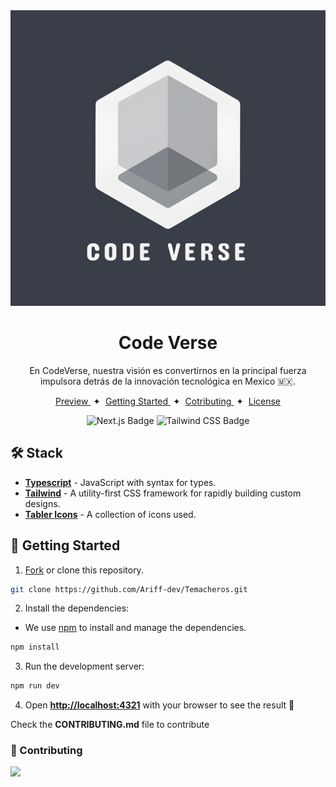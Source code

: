 <div align="center">
<img src="./logo.jpg" />
<h1>Code Verse</h1>
<p>En CodeVerse, nuestra visión es convertirnos en la principal fuerza impulsora detrás de la innovación tecnológica en Mexico 🇲🇽.</p>
</div>

<div align="center">
    <a href="#" target="_blank">
        Preview
    </a>
    <span>&nbsp;✦&nbsp;</span>
    <a href="#-getting-started">
        Getting Started
    </a>
    <span>&nbsp;✦&nbsp;</span>
    <a href="#-commands">
        Cotributing
    </a>
    <span>&nbsp;✦&nbsp;</span>
    <a href="#-license">
        License
    </a>
</div>

<div align="center">

![Next.js Badge](https://img.shields.io/badge/Next.js-000000?logo=nextdotjs&logoColor=fff&style=flat)
![Tailwind CSS Badge](https://img.shields.io/badge/Tailwind%20CSS-06B6D4?logo=tailwindcss&logoColor=fff&style=flat)

</div>

## 🛠️ Stack

- [**Typescript**](https://www.typescriptlang.org/) - JavaScript with syntax for types.
- [**Tailwind**](https://tailwindcss.com/) - A utility-first CSS framework for rapidly building custom designs.
- [**Tabler Icons**](https://tabler.io/) - A collection of icons used.

## 🚀 Getting Started

1. [Fork](https://github.com/midudev/esland-web/fork) or clone this repository.

```bash
git clone https://github.com/Ariff-dev/Temacheros.git
```

2. Install the dependencies:

- We use [npm](https://npmjs.com) to install and manage the dependencies.

```bash
npm install
```

3. Run the development server:

```bash
npm run dev
```

4. Open [**http://localhost:4321**](http://localhost:4321/) with your browser to see the result 🚀

Check the **CONTRIBUTING.md** file to contribute

### 🤝 Contributing

<a href="https://github.com/CodeVerseInc/The-War-Mode/graphs/contributors">
  <img src="https://contrib.rocks/image?repo=CodeVerseInc/The-War-Mode" />
</a>
